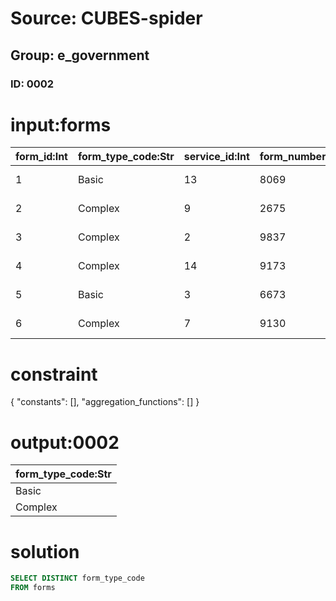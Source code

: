 # Source: CUBES-spider
## Group: e_government
### ID: 0002

# input:forms

| form_id:Int | form_type_code:Str | service_id:Int | form_number:Str | form_name:Str | form_description:Str |
|---|---|---|---|---|---|
| 1 | Basic | 13 | 8069 | SSN Application | Form for SSN Application |
| 2 | Complex | 9 | 2675 | Marriage Certificate | Marriage Certificate |
| 3 | Complex | 2 | 9837 | Divorce  Certificate | Divorce  Certificate |
| 4 | Complex | 14 | 9173 | Moving Form | Form for moving house |
| 5 | Basic | 3 | 6673 | Account Application | Form for Account Application |
| 6 | Complex | 7 | 9130 | Property Change | Form for Property Change |

# constraint

{
  "constants": [],
  "aggregation_functions": []
}

# output:0002

| form_type_code:Str |
|---|
| Basic |
| Complex |

# solution

```sql
SELECT DISTINCT form_type_code
FROM forms
```
